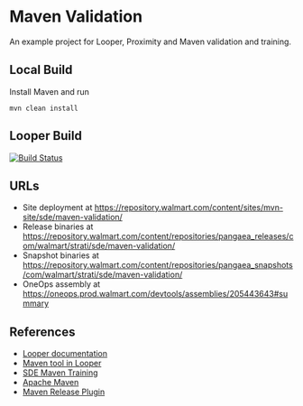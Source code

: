 # Maven Validation

An example project for Looper, Proximity and Maven validation and training.

## Local Build

Install Maven and run

```
mvn clean install
```

## Looper Build

[![Build Status](https://ci.walmart.com/buildStatus/icon?job=maven_validation)](https://ci.walmart.com/job/maven_validation)

## URLs

- Site deployment at https://repository.walmart.com/content/sites/mvn-site/sde/maven-validation/
- Release binaries at https://repository.walmart.com/content/repositories/pangaea_releases/com/walmart/strati/sde/maven-validation/
- Snapshot binaries at https://repository.walmart.com/content/repositories/pangaea_snapshots/com/walmart/strati/sde/maven-validation/
- OneOps assembly at https://oneops.prod.walmart.com/devtools/assemblies/205443643#summary

## References

- [Looper documentation](http://looper.walmart.com/)
- [Maven tool in Looper](http://looper.walmart.com/docs/tools/maven.html)
- [SDE Maven Training](https://sde.walmart.com/training/index.html#maven)
- [Apache Maven](http://maven.apache.org)
- [Maven Release Plugin](http://maven.apache.org/maven-release/maven-release-plugin/)